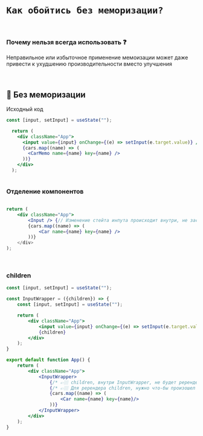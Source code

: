   # `Как обойтись без меморизации?`

<br>

### Почему нельзя всегда использовать ❓

Неправильное или избыточное применение мемоизации может даже привести к ухудшению производительности вместо улучшения

<br>


## 🚩 Без меморизации

Исходный код
```jsx
const [input, setInput] = useState("");

  return (
    <div className="App">
      <input value={input} onChange={(e) => setInput(e.target.value)} />
      {cars.map((name) => (
        <CarMemo name={name} key={name} />
      ))}
    </div>
  );
  
```

### Отделение компонентов

```jsx

return (
    <div className="App">
        <Input /> {// Изменение стейта инпута происходит внутри, не заставляя перередндривать Car при каждом изменении
        {cars.map((name) => (
            <Car name={name} key={name} />
        ))}
    </div>
);


```

<br>


### children

```jsx
const [input, setInput] = useState("");

const InputWrapper = ({children}) => {
    const [input, setInput] = useState("");

    return (
        <div className="App">
            <input value={input} onChange={(e) => setInput(e.target.value)} />
            {children}
        </div>
    );
}

export default function App() {
    return (
        <div className="App">
            <InputWrapper>
                {/* 👉🏼 children, внутри InputWrapper, не будет ререндериться при изменении стейта InputWrapper */}
                {/* 👉🏼 Для ререндера children, нужно что-бы произошел ререндер того компонента где children обьявлен как компонент, т.е <App /> */}
                {cars.map((name) => (
                    <Car name={name} key={name}/>
                ))}
            </InputWrapper>
        </div>
    );
}
```


